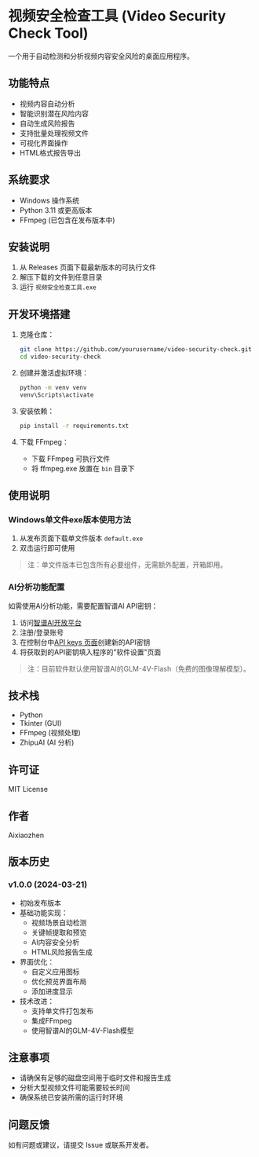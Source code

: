 # 视频安全检查工具 (Video Security Check Tool)

一个用于自动检测和分析视频内容安全风险的桌面应用程序。

## 功能特点

- 视频内容自动分析
- 智能识别潜在风险内容
- 自动生成风险报告
- 支持批量处理视频文件
- 可视化界面操作
- HTML格式报告导出

## 系统要求

- Windows 操作系统
- Python 3.11 或更高版本
- FFmpeg (已包含在发布版本中)

## 安装说明

1. 从 Releases 页面下载最新版本的可执行文件
2. 解压下载的文件到任意目录
3. 运行 `视频安全检查工具.exe`

## 开发环境搭建

1. 克隆仓库：
   ```bash
   git clone https://github.com/yourusername/video-security-check.git
   cd video-security-check
   ```

2. 创建并激活虚拟环境：
   ```bash
   python -m venv venv
   venv\Scripts\activate
   ```

3. 安装依赖：
   ```bash
   pip install -r requirements.txt
   ```

4. 下载 FFmpeg：
   - 下载 FFmpeg 可执行文件
   - 将 ffmpeg.exe 放置在 `bin` 目录下

## 使用说明

### Windows单文件exe版本使用方法

1. 从发布页面下载单文件版本 `default.exe`
2. 双击运行即可使用

> 注：单文件版本已包含所有必要组件，无需额外配置，开箱即用。

### AI分析功能配置

如需使用AI分析功能，需要配置智谱AI API密钥：

1. 访问[智谱AI开放平台](https://open.bigmodel.cn/)
2. 注册/登录账号
3. 在控制台中[API keys 页面](https://bigmodel.cn/usercenter/proj-mgmt/apikeys)创建新的API密钥
4. 将获取到的API密钥填入程序的"软件设置"页面

> 注：目前软件默认使用智谱AI的GLM-4V-Flash（免费的图像理解模型）。

## 技术栈

- Python
- Tkinter (GUI)
- FFmpeg (视频处理)
- ZhipuAI (AI 分析)

## 许可证

MIT License

## 作者

Aixiaozhen

## 版本历史

### v1.0.0 (2024-03-21)
- 初始发布版本
- 基础功能实现：
  - 视频场景自动检测
  - 关键帧提取和预览
  - AI内容安全分析
  - HTML风险报告生成
- 界面优化：
  - 自定义应用图标
  - 优化预览界面布局
  - 添加进度显示
- 技术改进：
  - 支持单文件打包发布
  - 集成FFmpeg
  - 使用智谱AI的GLM-4V-Flash模型

## 注意事项

- 请确保有足够的磁盘空间用于临时文件和报告生成
- 分析大型视频文件可能需要较长时间
- 确保系统已安装所需的运行时环境

## 问题反馈

如有问题或建议，请提交 Issue 或联系开发者。
